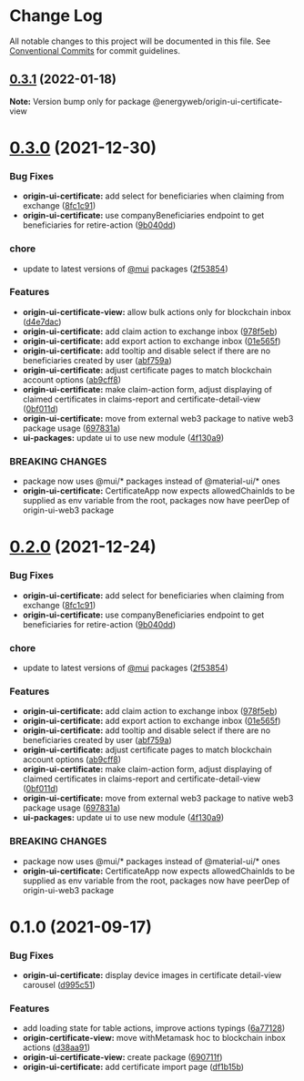 # Change Log

All notable changes to this project will be documented in this file.
See [Conventional Commits](https://conventionalcommits.org) for commit guidelines.

## [0.3.1](https://github.com/energywebfoundation/origin/compare/@energyweb/origin-ui-certificate-view@0.3.0...@energyweb/origin-ui-certificate-view@0.3.1) (2022-01-18)

**Note:** Version bump only for package @energyweb/origin-ui-certificate-view





# [0.3.0](https://github.com/energywebfoundation/origin/compare/@energyweb/origin-ui-certificate-view@0.1.0...@energyweb/origin-ui-certificate-view@0.3.0) (2021-12-30)


### Bug Fixes

* **origin-ui-certificate:** add select for beneficiaries when claiming from exchange ([8fc1c91](https://github.com/energywebfoundation/origin/commit/8fc1c91d0fcb2636ffcee18a873ef7b19e76a892))
* **origin-ui-certificate:** use companyBeneficiaries endpoint to get beneficiaries for retire-action ([9b040dd](https://github.com/energywebfoundation/origin/commit/9b040dd03d034b4bf8e37d261d5c5d980f8c7137))


### chore

* update to latest versions of [@mui](https://github.com/mui) packages ([2f53854](https://github.com/energywebfoundation/origin/commit/2f53854070f20f9251992fdd3ac92812c5d83060))


### Features

* **origin-ui-certificate-view:** allow bulk actions only for blockchain inbox ([d4e7dac](https://github.com/energywebfoundation/origin/commit/d4e7dacb4f4284c09161c66b3f5d1d2ef3096201))
* **origin-ui-certificate:** add claim action to exchange inbox ([978f5eb](https://github.com/energywebfoundation/origin/commit/978f5eb1b0a4a8650c41f8d5dae7d687d4bf7e48))
* **origin-ui-certificate:** add export action to exchange inbox ([01e565f](https://github.com/energywebfoundation/origin/commit/01e565f51c4deb0366d1e63fc3ca655157950088))
* **origin-ui-certificate:** add tooltip and disable select if there are no beneficiaries created by user ([abf759a](https://github.com/energywebfoundation/origin/commit/abf759a456743e80933706edacdca272ecca23cb))
* **origin-ui-certificate:** adjust certificate pages to match blockchain account options ([ab9cff8](https://github.com/energywebfoundation/origin/commit/ab9cff81c78e21e0973e9457b48dcdb241d64806))
* **origin-ui-certificate:** make claim-action form, adjust displaying of claimed certificates in claims-report and certificate-detail-view ([0bf011d](https://github.com/energywebfoundation/origin/commit/0bf011d5f189f6b45db1d2237f232a446e100328))
* **origin-ui-certificate:** move from external web3 package to native web3 package usage ([697831a](https://github.com/energywebfoundation/origin/commit/697831a44b21ba906b809eeb0b8e0a8d9e3db13b))
* **ui-packages:** update ui to use new module ([4f130a9](https://github.com/energywebfoundation/origin/commit/4f130a919a09d483aca4a28e98d5b4b9d5c2b123))


### BREAKING CHANGES

* package now uses @mui/* packages instead of @material-ui/* ones
* **origin-ui-certificate:** CertificateApp now expects allowedChainIds to be supplied as env variable from the root, packages now have peerDep of origin-ui-web3 package





# [0.2.0](https://github.com/energywebfoundation/origin/compare/@energyweb/origin-ui-certificate-view@0.1.0...@energyweb/origin-ui-certificate-view@0.2.0) (2021-12-24)


### Bug Fixes

* **origin-ui-certificate:** add select for beneficiaries when claiming from exchange ([8fc1c91](https://github.com/energywebfoundation/origin/commit/8fc1c91d0fcb2636ffcee18a873ef7b19e76a892))
* **origin-ui-certificate:** use companyBeneficiaries endpoint to get beneficiaries for retire-action ([9b040dd](https://github.com/energywebfoundation/origin/commit/9b040dd03d034b4bf8e37d261d5c5d980f8c7137))


### chore

* update to latest versions of [@mui](https://github.com/mui) packages ([2f53854](https://github.com/energywebfoundation/origin/commit/2f53854070f20f9251992fdd3ac92812c5d83060))


### Features

* **origin-ui-certificate:** add claim action to exchange inbox ([978f5eb](https://github.com/energywebfoundation/origin/commit/978f5eb1b0a4a8650c41f8d5dae7d687d4bf7e48))
* **origin-ui-certificate:** add export action to exchange inbox ([01e565f](https://github.com/energywebfoundation/origin/commit/01e565f51c4deb0366d1e63fc3ca655157950088))
* **origin-ui-certificate:** add tooltip and disable select if there are no beneficiaries created by user ([abf759a](https://github.com/energywebfoundation/origin/commit/abf759a456743e80933706edacdca272ecca23cb))
* **origin-ui-certificate:** adjust certificate pages to match blockchain account options ([ab9cff8](https://github.com/energywebfoundation/origin/commit/ab9cff81c78e21e0973e9457b48dcdb241d64806))
* **origin-ui-certificate:** make claim-action form, adjust displaying of claimed certificates in claims-report and certificate-detail-view ([0bf011d](https://github.com/energywebfoundation/origin/commit/0bf011d5f189f6b45db1d2237f232a446e100328))
* **origin-ui-certificate:** move from external web3 package to native web3 package usage ([697831a](https://github.com/energywebfoundation/origin/commit/697831a44b21ba906b809eeb0b8e0a8d9e3db13b))
* **ui-packages:** update ui to use new module ([4f130a9](https://github.com/energywebfoundation/origin/commit/4f130a919a09d483aca4a28e98d5b4b9d5c2b123))


### BREAKING CHANGES

* package now uses @mui/* packages instead of @material-ui/* ones
* **origin-ui-certificate:** CertificateApp now expects allowedChainIds to be supplied as env variable from the root, packages now have peerDep of origin-ui-web3 package





# 0.1.0 (2021-09-17)


### Bug Fixes

* **origin-ui-certificate:** display device images in certificate detail-view carousel ([d995c51](https://github.com/energywebfoundation/origin/commit/d995c5126656e854759ca223cf9515440e8b743d))


### Features

* add loading state for table actions, improve actions typings ([6a77128](https://github.com/energywebfoundation/origin/commit/6a771283ae4535ca1feaa731267a7de739177af5))
* **origin-certificate-view:** move withMetamask hoc to blockchain inbox actions ([d38aa91](https://github.com/energywebfoundation/origin/commit/d38aa91dc4583742b1836256c5959107f11e10de))
* **origin-ui-certificate-view:** create package ([690711f](https://github.com/energywebfoundation/origin/commit/690711f761ecf8ac98e684fe95fa582a63d80e05))
* **origin-ui-certificate:** add certificate import page ([df1b15b](https://github.com/energywebfoundation/origin/commit/df1b15bb7872409b0caf2d084e174077e5c1b61d))

